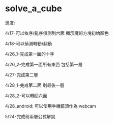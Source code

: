 # solve_a_cube

進度:

4/17-可以依序/亂序偵測到六面 顯示魔術方塊初始顏色

4/18-可以偵測轉動/翻動

4/26_1-完成第一面的十字

4/26_2-完成第一面所有東西 包括第一層

4/27-完成第二層

4/28_1-完成第二面 剩最後一層

4/28_2-可以轉回六面

4/28_android: 可以使用手機鏡頭作為 webcam

5/24-完成前兩層公式解說
